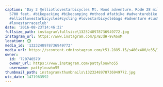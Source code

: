```yaml
---
caption: 'Day 2 @elliotlovestarbicycles Mt. Hood adventure. Rode 28 miles and climbed
  5700 feet. #bikepacking #bikecamping #mthood #fatbike #adventurebike #lovestarfactoryteam
  #elliotlovestarbicycles#cycling #lovestarbicyclebags #adventure #custombikebags
  #lovestarraceclub'
date: '2016-08-23T14:46:32'
fullsize_path: instagram\fullsize\1323248978736949772.jpg
instagram_url: https://www.instagram.com/p/BJdH-9vA6oM
location: {}
media_id: '1323248978736949772'
media_url: https://scontent.cdninstagram.com/t51.2885-15/s480x480/e35/14099442_1775839872698664_1865946180_n.jpg?ig_cache_key=MTMyMzI0ODk3ODczNjk0OTc3Mg%3D%3D.2
owner:
  id: '720746579'
  owner_url: https://www.instagram.com/pattylouwho55
  username: pattylouwho55
thumbnail_path: instagram\thumbnails\1323248978736949772.jpg
utc_date: 1471963592
---
```

